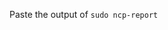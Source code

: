 <!--
Thanks for reporting issues back to NextCloudPi! 

Here you can file bugs and feature requests

If there is an important security issue that has gone unnoticed, please send a private email to nacho _at_ ownyourbits.com

### QUESTIONS

Please, look at the FAQ before asking. https://github.com/nextcloud/nextcloudpi/wiki/FAQ

Also, make sure to read the articles in ownyourbits explaining NextCloudPi extras before asking. https://ownyourbits.com/category/nextcloudpi/

For asking questions, please use the forums. https://help.nextcloud.com/c/support/appliances-docker-snappy-vm

### PROBLEMS

If you are running into problems, please fill out the following information. For questions or feature requests you don't have to

Keep in mind that many problems come from faulty power sources and corrupted SD cards, so make sure this is not the case for you before reporting.
-->

Paste the output of `sudo ncp-report`

